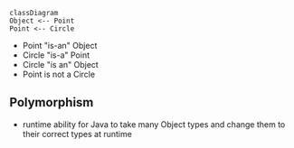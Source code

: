 ```mermaid
classDiagram
Object <-- Point
Point <-- Circle
```
* Point "is-an" Object
* Circle "is-a" Point
* Circle "is an" Object
* Point is not a Circle


## Polymorphism 
* runtime ability for Java to take many Object types and change them to their correct types at runtime